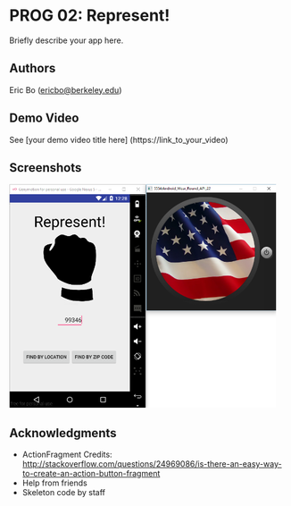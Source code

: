 # PROG 02: Represent!

Briefly describe your app here.

## Authors

Eric Bo ([ericbo@berkeley.edu](mailto:ericbo@berkeley.edu))

## Demo Video

See [your demo video title here] (https://link_to_your_video)

## Screenshots

<img src="screenshots/main.png" height="400" alt="Screenshot"/>

## Acknowledgments

* ActionFragment Credits: http://stackoverflow.com/questions/24969086/is-there-an-easy-way-to-create-an-action-button-fragment
* Help from friends
* Skeleton code by staff
